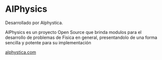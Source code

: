 # AlPhysics

Desarrollado por Alphystica.

AlPhysics es un proyecto Open Source que brinda modulos para el desarrollo de problemas de Fisica en general,
presentandolo de una forma sencilla y potente para su implementación

[alphystica.com](alphystica.com)
